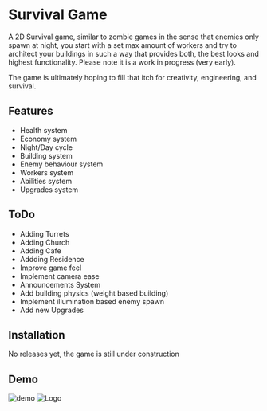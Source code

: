 # Survival Game

A 2D Survival game, similar to zombie games in the sense that enemies only spawn at night, you start with a set max amount of workers and try to architect your buildings in such a way that provides both, the best looks and highest functionality. Please note it is a work in progress (very early).

The game is ultimately hoping to fill that itch for creativity, engineering, and survival.

## Features
- Health system
- Economy system
- Night/Day cycle
- Building system
- Enemy behaviour system
- Workers system
- Abilities system
- Upgrades system

## ToDo
- Adding Turrets
- Adding Church
- Adding Cafe
- Addding Residence
- Improve game feel
- Implement camera ease
- Announcements System
- Add building physics (weight based building)
- Implement illumination based enemy spawn
- Add new Upgrades

## Installation
No releases yet, the game is still under construction

## Demo
![demo](https://i.ibb.co/WP3S1P0/Survival-Main-Scene-Windows-Mac-Linux-Unity-2021-3-0f1-Personal-DX11-2022-08-04-19-11-16-5.gif)
![Logo](https://i.ibb.co/wWpzTnk/Light-bg-LOGO.png)
